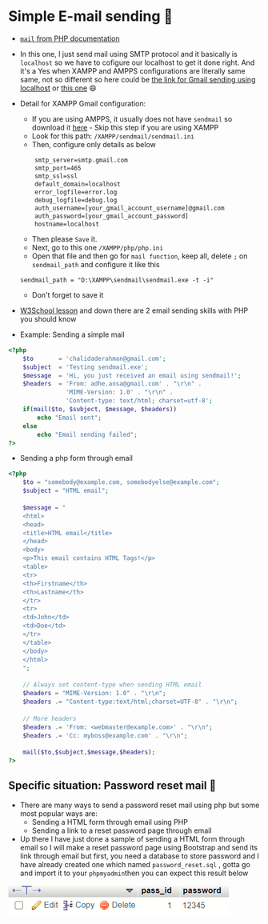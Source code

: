 # Simple E-mail sending :email:

* [`mail` from PHP documentation](https://www.php.net/manual/en/function.mail.php)

* In this one, I just send mail using SMTP protocol and it basically is `localhost` so we have to cofigure our localhost to get it done right. And it's a Yes when XAMPP and AMPPS configurations are literally same same, not so different so here could be [the link for Gmail sending using localhost](https://meetanshi.com/blog/send-mail-from-localhost-xampp-using-gmail/) or [this one](https://medium.com/@chalidade/simple-but-work-how-to-send-email-using-php-in-your-local-server-a56a6e2b7c9a) :smile:

* Detail for XAMPP Gmail configuration: 
    - If you are using AMPPS, it usually does not have `sendmail` so download it [here](http://www.glob.com.au/sendmail/sendmail.zip) - Skip this step if you are using XAMPP
    - Look for this path: `/XAMPP/sendmail/sendmail.ini`
    - Then, configure only details as below
    ```
        smtp_server=smtp.gmail.com
        smtp_port=465
        smtp_ssl=ssl
        default_domain=localhost
        error_logfile=error.log
        debug_logfile=debug.log
        auth_username=[your_gmail_account_username]@gmail.com
        auth_password=[your_gmail_account_password]
        hostname=localhost 
    ```
    - Then please `Save` it. 
    - Next, go to this one `/XAMPP/php/php.ini`
    - Open that file and then go for `mail function`, keep all, delete `;` on `sendmail_path` and configure it like this
    
    ```
    sendmail_path = "D:\XAMPP\sendmail\sendmail.exe -t -i"
    ```
    - Don't forget to save it

* [W3School lesson](https://www.w3schools.com/php/func_mail_mail.asp) and down there are 2 email sending skills with PHP you should know
* Example: Sending a simple mail

```php
<?php
    $to       = 'chalidaderahman@gmail.com';
    $subject  = 'Testing sendmail.exe';
    $message  = 'Hi, you just received an email using sendmail!';
    $headers  = 'From: adhe.ansa@gmail.com' . "\r\n" .
                'MIME-Version: 1.0' . "\r\n" .
                'Content-type: text/html; charset=utf-8';
    if(mail($to, $subject, $message, $headers))
        echo "Email sent";
    else
        echo "Email sending failed";
?>
```

* Sending a php form through email
```php
<?php
    $to = "somebody@example.com, somebodyelse@example.com";
    $subject = "HTML email";

    $message = "
    <html>
    <head>
    <title>HTML email</title>
    </head>
    <body>
    <p>This email contains HTML Tags!</p>
    <table>
    <tr>
    <th>Firstname</th>
    <th>Lastname</th>
    </tr>
    <tr>
    <td>John</td>
    <td>Doe</td>
    </tr>
    </table>
    </body>
    </html>
    ";

    // Always set content-type when sending HTML email
    $headers = "MIME-Version: 1.0" . "\r\n";
    $headers .= "Content-type:text/html;charset=UTF-8" . "\r\n";

    // More headers
    $headers .= 'From: <webmaster@example.com>' . "\r\n";
    $headers .= 'Cc: myboss@example.com' . "\r\n";

    mail($to,$subject,$message,$headers);
?>
```

## Specific situation: Password reset mail :page_facing_up:

- There are many ways to send a password reset mail using php but some most popular ways are: 
    - Sending a HTML form through email using PHP
    - Sending a link to a reset password page through email
- Up there I have just done a sample of sending a HTML form through email so I will make a reset password page using Bootstrap and send its link through email but first, you need a database to store password and I have already created one which named `password_reset.sql` , gotta go and import it to your `phpmyadmin`then you can expect this result below
<p>
    <img src = "/Screenshots/password_reset_table_before.png"/>
</p>



